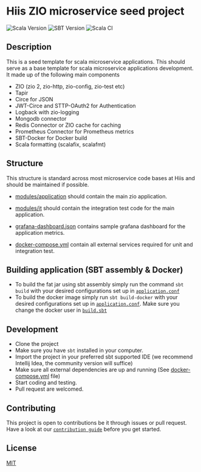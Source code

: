 # Hiis ZIO microservice seed project

![Scala Version](https://img.shields.io/badge/Scala-2.13.8-red)
![SBT Version](https://img.shields.io/badge/SBT-1.7.2-blueviolet)
![Scala CI](https://github.com/icemc/zio-rest-api-seed/actions/workflows/scala.yml/badge.svg)

## Description
This is a seed template for scala microservice applications. This should serve as a base template for scala microservice applications development. It made up of the following main components

- ZIO (zio 2, zio-http, zio-config, zio-test etc)
- Tapir 
- Circe for JSON
- JWT-Circe and STTP-OAuth2 for Authentication
- Logback with zio-logging
- Mongodb connector
- Redis Connector or ZIO cache for caching
- Prometheus Connector for Prometheus metrics
- SBT-Docker for Docker build
- Scala formatting (scalafix, scalafmt)

## Structure
This structure is standard across most microservice code bases at Hiis and should be maintained if possible. 

- [modules/application](./modules/application) should contain the main zio application.
- [modules/it](./modules/it) should contain the integration test code for the main application.


- [grafana-dashboard.json](./grafa-dashboard.json) contains sample grafana dashboard for the application metrics.
- [docker-compose.yml](./docker-compose.yml) contain all external services required for unit and integration test.  


## Building application (SBT assembly & Docker)

- To build the fat jar using sbt assembly simply run the command `sbt build` with your desired configurations set up
  in [`application.conf`](./modules/application/src/main/resources/application.conf)
- To build the docker image simply run `sbt build-docker` with your desired configurations set up
  in [`application.conf`](./modules/application/src/main/resources/application.conf). Make sure you change the docker
  user in [`build.sbt`](./build.sbt)


## Development
- Clone the project
- Make sure you have `sbt` installed in your computer.
- Import the project in your preferred sbt supported IDE (we recommend Intellij Idea, the community version will suffice)
- Make sure all external dependencies are up and running (See [docker-compose.yml](./docker-compose.yml) file)
- Start coding and testing. 
- Pull request are welcomed.

## Contributing
This project is open to contributions be it through issues or pull request. Have a look at our [`contribution guide`](./CONTRIBUTING.md) before you get started.


## License

[MIT](./LICENSE)